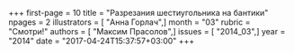 +++
first-page = 10
title = "Разрезания шестиугольника на бантики"
npages = 2
illustrators = [ "Анна Горлач",]
month = "03"
rubric = "Смотри!"
authors = [ "Максим Прасолов",]
issues = [ "2014_03",]
year = "2014"
date = "2017-04-24T15:37:57+03:00"
+++
